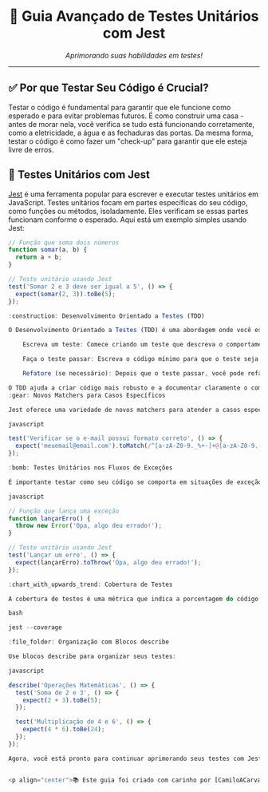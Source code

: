 <h1 align="center">🚀 Guia Avançado de Testes Unitários com Jest</h1>

<p align="center"><i>Aprimorando suas habilidades em testes!</i></p>

---

## :white_check_mark: Por que Testar Seu Código é Crucial?

Testar o código é fundamental para garantir que ele funcione como esperado e para evitar problemas futuros. É como construir uma casa - antes de morar nela, você verifica se tudo está funcionando corretamente, como a eletricidade, a água e as fechaduras das portas. Da mesma forma, testar o código é como fazer um "check-up" para garantir que ele esteja livre de erros.

## :microscope: Testes Unitários com Jest

[Jest](https://jestjs.io/) é uma ferramenta popular para escrever e executar testes unitários em JavaScript. Testes unitários focam em partes específicas do seu código, como funções ou métodos, isoladamente. Eles verificam se essas partes funcionam conforme o esperado. Aqui está um exemplo simples usando Jest:

```javascript
// Função que soma dois números
function somar(a, b) {
  return a + b;
}

// Teste unitário usando Jest
test('Somar 2 e 3 deve ser igual a 5', () => {
  expect(somar(2, 3)).toBe(5);
});

:construction: Desenvolvimento Orientado a Testes (TDD)

O Desenvolvimento Orientado a Testes (TDD) é uma abordagem onde você escreve testes antes mesmo de escrever o código que está testando. O ciclo TDD é composto por:

    Escreva um teste: Comece criando um teste que descreva o comportamento desejado da funcionalidade que você deseja implementar.

    Faça o teste passar: Escreva o código mínimo para que o teste seja bem-sucedido. Seu objetivo é fazer o teste passar, não necessariamente escrever o código mais complexo de primeira.

    Refatore (se necessário): Depois que o teste passar, você pode refatorar o código para torná-lo mais eficiente ou legível, mas sempre garantindo que o teste continue passando.

O TDD ajuda a criar código mais robusto e a documentar claramente o comportamento esperado do seu software desde o início.
:gear: Novos Matchers para Casos Específicos

Jest oferece uma variedade de novos matchers para atender a casos específicos. Por exemplo, o matcher toMatch pode ser usado para verificar se uma string corresponde a uma expressão regular:

javascript

test('Verificar se o e-mail possui formato correto', () => {
  expect('meuemail@email.com').toMatch(/^[a-zA-Z0-9._%+-]+@[a-zA-Z0-9.-]+\.[a-zA-Z]{2,4}$/);
});

:bomb: Testes Unitários nos Fluxos de Exceções

É importante testar como seu código se comporta em situações de exceção. Jest permite testar fluxos de exceção com matchers como toThrow:

javascript

// Função que lança uma exceção
function lançarErro() {
  throw new Error('Opa, algo deu errado!');
}

// Teste unitário usando Jest
test('Lançar um erro', () => {
  expect(lançarErro).toThrow('Opa, algo deu errado!');
});

:chart_with_upwards_trend: Cobertura de Testes

A cobertura de testes é uma métrica que indica a porcentagem do código que é testada. Jest pode gerar relatórios de cobertura para ajudar a identificar áreas não testadas:

bash

jest --coverage

:file_folder: Organização com Blocos describe

Use blocos describe para organizar seus testes:

javascript

describe('Operações Matemáticas', () => {
  test('Soma de 2 e 3', () => {
    expect(2 + 3).toBe(5);
  });

  test('Multiplicação de 4 e 6', () => {
    expect(4 * 6).toBe(24);
  });
});

Agora, você está pronto para continuar aprimorando seus testes com Jest! :rocket::microscope::white_check_mark:


<p align="center">📚 Este guia foi criado com carinho por [CamiloACarvalho/resumo de jest](https://github.com/CamiloACarvalho/Trybe_exercise).</p>